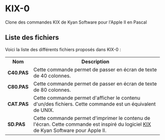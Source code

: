 # KIX-0
Clone des commandes KIX de Kyan Software pour l'Apple II en Pascal

<h2>Liste des fichiers</h2>

Voici la liste des différents fichiers proposés dans KIX-0 :

<table>
	<tr>
		<th>Nom</th>
		<th>Description</th>	
	</tr>
     	<tr>
		<td><b>C40.PAS</b></td>
		<td>Cette commande permet de passer en écran de texte de 40 colonnes.</td>
	</tr>
	<tr>
		<td><b>C80.PAS</b></td>
		<td>Cette commande permet de passer en écran de texte de 80 colonnes.</td>
	</tr>	
	<tr>
		<td><b>CAT.PAS</b></td>
		<td>Cette commande permet d'afficher le contenu d'un/des fichiers. Cette commande est un équivalent de UNIX.</td>
	</tr>	
   	<tr>
		<td><b>SD.PAS</b></td>
		<td>Cette commande permet d'imprimer le contenu de l'écran. Cette commande est inspiré du logiciel <a href="https://www.gladir.com/SOFTWARE/KIX/presentation.htm">KIX</a> de Kyan Software pour Apple II.</td>
	</tr>	
</table>
